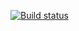 [![Build status](https://ci.appveyor.com/api/projects/status/88nuqi99u94thsmu?svg=true)](https://ci.appveyor.com/project/JuliSparrow/testform)
